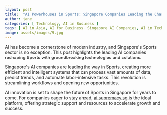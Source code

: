 ```yaml
---
layout: post
title:  "AI Powerhouses in Sports: Singapore Companies Leading the Charge"
author: jane
categories: [ Technology, AI in Business ]
tags: [ AI in Asia, AI for Business, Singapore AI Companies, AI in Technology, AI Companies ]
image: assets/images/9.jpg
---
```


AI has become a cornerstone of modern industry, and Singapore's Sports sector is no exception. This post highlights the leading AI companies reshaping Sports with groundbreaking technologies and solutions.

Singapore's AI companies are leading the way in Sports, creating more efficient and intelligent systems that can process vast amounts of data, predict trends, and automate labor-intensive tasks. This revolution is streamlining workflows and opening new opportunities.

AI innovation is set to shape the future of Sports in Singapore for years to come. For companies eager to stay ahead, <a href="https://ai.supremacy.sg" target="_blank"> ai.supremacy.sg </a> is the ideal platform, offering strategic support and resources to accelerate growth and success.
